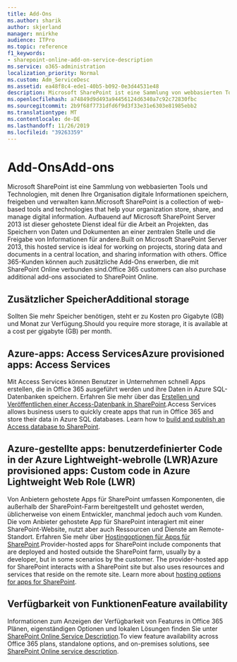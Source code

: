 ```yaml
---
title: Add-Ons
ms.author: sharik
author: skjerland
manager: mnirkhe
audience: ITPro
ms.topic: reference
f1_keywords:
- sharepoint-online-add-on-service-description
ms.service: o365-administration
localization_priority: Normal
ms.custom: Adm_ServiceDesc
ms.assetid: ea48f8c4-ede1-40b5-b092-0e3d44531e48
description: Microsoft SharePoint ist eine Sammlung von webbasierten Tools und Technologien, mit denen Ihre Organisation digitale Informationen speichern, freigeben und verwalten kann. Aufbauend auf Microsoft SharePoint Server 2013 ist dieser gehostete Dienst ideal für die Arbeit an Projekten, das Speichern von Daten und Dokumenten an einer zentralen Stelle und die Freigabe von Informationen für andere. Office 365-Kunden können auch zusätzliche Add-Ons erwerben, die mit SharePoint Online verbunden sind.
ms.openlocfilehash: a74849d9d493a94456124d6340a7c92c72830fbc
ms.sourcegitcommit: 2b9f68f7731dfd6f9d3f33e31e6303e81985ebb2
ms.translationtype: MT
ms.contentlocale: de-DE
ms.lasthandoff: 11/26/2019
ms.locfileid: "39263359"
---
```

# <a name="add-ons"></a><span data-ttu-id="52d51-105">Add-Ons</span><span class="sxs-lookup"><span data-stu-id="52d51-105">Add-ons</span></span>

<span data-ttu-id="52d51-106">Microsoft SharePoint ist eine Sammlung von webbasierten Tools und Technologien, mit denen Ihre Organisation digitale Informationen speichern, freigeben und verwalten kann.</span><span class="sxs-lookup"><span data-stu-id="52d51-106">Microsoft SharePoint is a collection of web-based tools and technologies that help your organization store, share, and manage digital information.</span></span> <span data-ttu-id="52d51-107">Aufbauend auf Microsoft SharePoint Server 2013 ist dieser gehostete Dienst ideal für die Arbeit an Projekten, das Speichern von Daten und Dokumenten an einer zentralen Stelle und die Freigabe von Informationen für andere.</span><span class="sxs-lookup"><span data-stu-id="52d51-107">Built on Microsoft SharePoint Server 2013, this hosted service is ideal for working on projects, storing data and documents in a central location, and sharing information with others.</span></span> <span data-ttu-id="52d51-108">Office 365-Kunden können auch zusätzliche Add-Ons erwerben, die mit SharePoint Online verbunden sind.</span><span class="sxs-lookup"><span data-stu-id="52d51-108">Office 365 customers can also purchase additional add-ons associated to SharePoint Online.</span></span>
  
## <a name="additional-storage"></a><span data-ttu-id="52d51-109">Zusätzlicher Speicher</span><span class="sxs-lookup"><span data-stu-id="52d51-109">Additional storage</span></span>

<span data-ttu-id="52d51-110">Sollten Sie mehr Speicher benötigen, steht er zu Kosten pro Gigabyte (GB) und Monat zur Verfügung.</span><span class="sxs-lookup"><span data-stu-id="52d51-110">Should you require more storage, it is available at a cost per gigabyte (GB) per month.</span></span>
  
## <a name="azure-provisioned-apps-access-services"></a><span data-ttu-id="52d51-111">Azure-apps: Access Services</span><span class="sxs-lookup"><span data-stu-id="52d51-111">Azure provisioned apps: Access Services</span></span>

<span data-ttu-id="52d51-p103">Mit Access Services können Benutzer in Unternehmen schnell Apps erstellen, die in Office 365 ausgeführt werden und ihre Daten in Azure SQL-Datenbanken speichern. Erfahren Sie mehr über das [Erstellen und Veröffentlichen einer Access-Datenbank in SharePoint](https://go.microsoft.com/fwlink/p/?LinkID=393754).</span><span class="sxs-lookup"><span data-stu-id="52d51-p103">Access Services allows business users to quickly create apps that run in Office 365 and store their data in Azure SQL databases. Learn how to [build and publish an Access database to SharePoint](https://go.microsoft.com/fwlink/p/?LinkID=393754).</span></span>
  
## <a name="azure-provisioned-apps-custom-code-in-azure-lightweight-web-role-lwr"></a><span data-ttu-id="52d51-114">Azure-gestellte apps: benutzerdefinierter Code in der Azure Lightweight-webrolle (LWR)</span><span class="sxs-lookup"><span data-stu-id="52d51-114">Azure provisioned apps: Custom code in Azure Lightweight Web Role (LWR)</span></span>

<span data-ttu-id="52d51-p104">Von Anbietern gehostete Apps für SharePoint umfassen Komponenten, die außerhalb der SharePoint-Farm bereitgestellt und gehostet werden, üblicherweise von einem Entwickler, manchmal jedoch auch vom Kunden. Die vom Anbieter gehostete App für SharePoint interagiert mit einer SharePoint-Website, nutzt aber auch Ressourcen und Dienste am Remote-Standort. Erfahren Sie mehr über [Hostingoptionen für Apps für SharePoint](https://go.microsoft.com/fwlink/?LinkId=271314).</span><span class="sxs-lookup"><span data-stu-id="52d51-p104">Provider-hosted apps for SharePoint include components that are deployed and hosted outside the SharePoint farm, usually by a developer, but in some scenarios by the customer. The provider-hosted app for SharePoint interacts with a SharePoint site but also uses resources and services that reside on the remote site. Learn more about [hosting options for apps for SharePoint](https://go.microsoft.com/fwlink/?LinkId=271314).</span></span>
  
## <a name="feature-availability"></a><span data-ttu-id="52d51-118">Verfügbarkeit von Funktionen</span><span class="sxs-lookup"><span data-stu-id="52d51-118">Feature availability</span></span>

<span data-ttu-id="52d51-119">Informationen zum Anzeigen der Verfügbarkeit von Features in Office 365 Plänen, eigenständigen Optionen und lokalen Lösungen finden Sie unter [SharePoint Online Service Description](sharepoint-online-service-description.md).</span><span class="sxs-lookup"><span data-stu-id="52d51-119">To view feature availability across Office 365 plans, standalone options, and on-premises solutions, see [SharePoint Online service description](sharepoint-online-service-description.md).</span></span>
  